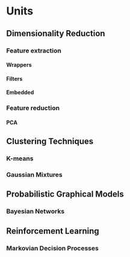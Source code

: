 # Units

## Dimensionality Reduction

### Feature extraction

#### Wrappers

#### Filters

#### Embedded

### Feature reduction

#### PCA

## Clustering Techniques

### K-means

### Gaussian Mixtures

## Probabilistic Graphical Models

### Bayesian Networks

## Reinforcement Learning

### Markovian Decision Processes
